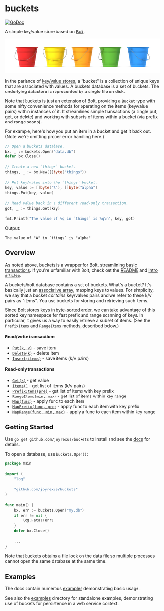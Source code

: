 # buckets

[![GoDoc](https://godoc.org/github.com/joyrexus/buckets?status.svg)](https://godoc.org/github.com/joyrexus/buckets)

A simple key/value store based on [Bolt](https://github.com/boltdb/bolt). 

![buckets](buckets.jpg)

In the parlance of [key/value stores](https://en.wikipedia.org/wiki/Key-value_database), a "bucket" is a collection of unique keys that are associated with values. A buckets database is a set of buckets.  The underlying datastore is represented by a single file on disk.  

Note that buckets is just an extension of Bolt, providing a `Bucket` type with some nifty convenience methods for operating on the items (key/value pairs) within instances of it.  It streamlines simple transactions (a single put, get, or delete) and working with subsets of items within a bucket (via prefix and range scans). 

For example, here's how you put an item in a bucket and get it back out. (Note we're omitting proper error handling here.)

```go
// Open a buckets database.
bx, _ := buckets.Open("data.db")
defer bx.Close()

// Create a new `things` bucket.
things, _ := bx.New([]byte("things"))

// Put key/value into the `things` bucket.
key, value := []byte("A"), []byte("alpha")
things.Put(key, value)

// Read value back in a different read-only transaction.
got, _ := things.Get(key)

fmt.Printf("The value of %q in `things` is %q\n", key, got)
```

Output:

    The value of "A" in `things` is "alpha"


## Overview

As noted above, buckets is a wrapper for Bolt, streamlining [basic transactions](https://github.com/boltdb/bolt#transactions).  If you're unfamiliar with Bolt, check out the [README](https://github.com/boltdb/bolt#resources) and [intro articles](https://github.com/boltdb/bolt#resources).

A buckets/bolt database contains a set of buckets.  What's a bucket?  It's basically just an [associative array](https://en.wikipedia.org/wiki/Associative_array), mapping keys to values.  For simplicity, we say that a bucket *contains* key/values pairs and we refer to these k/v pairs as "items".  You use buckets for storing and retrieving such items.

Since Bolt stores keys in [byte-sorted order](https://github.com/boltdb/bolt#iterating-over-keys), we can take advantage of this sorted key namespace for fast prefix and range scanning of keys.  In particular, it gives us a way to easily retrieve a subset of items. (See the `PrefixItems` and `RangeItems` methods, described below.)


#### Read/write transactions

* [`Put(k, v)`](https://godoc.org/github.com/joyrexus/buckets#Bucket.Put) - save item
* [`Delete(k)`](https://godoc.org/github.com/joyrexus/buckets#Bucket.Delete) - delete item
* [`Insert(items)`](https://godoc.org/github.com/joyrexus/buckets#Bucket.Insert) - save items (k/v pairs)


#### Read-only transactions

* [`Get(k)`](https://godoc.org/github.com/joyrexus/buckets#Bucket.Get) - get value
* [`Items()`](https://godoc.org/github.com/joyrexus/buckets#Bucket.Items) - get list of items (k/v pairs)
* [`PrefixItems(pre)`](https://godoc.org/github.com/joyrexus/buckets#Bucket.PrefixItems) - get list of items with key prefix
* [`RangeItems(min, max)`](https://godoc.org/github.com/joyrexus/buckets#Bucket.RangeItems) - get list of items within key range
* [`Map(func)`](https://godoc.org/github.com/joyrexus/buckets#Bucket.Map) - apply func to each item
* [`MapPrefix(func, pre)`](https://godoc.org/github.com/joyrexus/buckets#Bucket.MapPrefix) - apply func to each item with key prefix
* [`MapRange(func, min, max)`](https://godoc.org/github.com/joyrexus/buckets#Bucket.MapRange) - apply a func to each item within key range


## Getting Started

Use `go get github.com/joyrexus/buckets` to install and see the [docs](https://godoc.org/github.com/joyrexus/buckets) for details.

To open a database, use `buckets.Open()`:

```go
package main

import (
    "log"

    "github.com/joyrexus/buckets"
)

func main() {
    bx, err := buckets.Open("my.db")
    if err != nil {
        log.Fatal(err)
    }
    defer bx.Close()

    ...
}
```

Note that buckets obtains a file lock on the data file so multiple processes cannot open the same database at the same time.


## Examples

The docs contain numerous [examples](https://godoc.org/github.com/joyrexus/buckets#pkg-examples) demonstrating basic usage.

See also the [examples](examples) directory for standalone examples, demonstrating use of buckets for persistence in a web service context.
